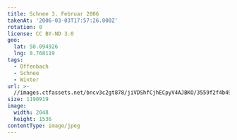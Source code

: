 ```yaml
---
title: Schnee 3. Februar 2006
takenAt: '2006-03-03T17:57:26.000Z'
rotation: 0
license: CC BY-ND 3.0
geo:
  lat: 50.094926
  lng: 8.768119
tags:
  - Offenbach
  - Schnee
  - Winter
url: >-
  //images.ctfassets.net/bncv3c2gt878/jiVDShfCjhECpyV4AJBKO/3559f2f4b49aeb141c2335865a2842ac/schnee-3-februar-2006_4505069318_o
size: 1190919
image:
  width: 2048
  height: 1536
contentType: image/jpeg
---
```


